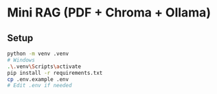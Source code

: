 # Mini RAG (PDF + Chroma + Ollama)

## Setup
```bash
python -m venv .venv
# Windows
.\.venv\Scripts\activate
pip install -r requirements.txt
cp .env.example .env
# Edit .env if needed
